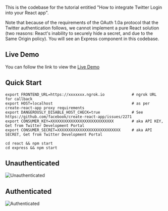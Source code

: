 This is the codebase for the tutorial entitled "How to integrate Twitter Login into your React app". 

Note that because of the requirements of the OAuth 1.0a protocol that the Twitter authentication follows, we cannot implement a pure React solution 
(two reasons: React's inability to securely hide a secret, and due to the Same Origin policy). You will see an Express component in this codebase.    

## Live Demo

You can follow the link to view the [Live Demo](https://pensive-snyder-a1edac.netlify.app/)

## Quick Start

```
export FRONTEND_URL=https://xxxxxxx.ngrok.io            # ngrok URL for callback
export HOST=localhost                                   # as per create-react-app proxy requirements
export DANGEROUSLY_DISABLE_HOST_CHECK=true              # See https://github.com/facebook/create-react-app/issues/2271
export CONSUMER_KEY=XXXXXXXXXXXXXXXXXXXXXXXXXXXX        # aka API KEY, Get from Twitter Development Portal  
export CONSUMER_SECRET=XXXXXXXXXXXXXXXXXXXXXXXXXXXX     # aka API SECRET, Get from Twitter Development Portal 

cd react && npm start
cd express && npm start
```

## Unauthenticated
![Unauthenticated](https://assets.klaudsol.com/tutorial-react-twitter-api-login/banner1.png)

## Authenticated
![Authenticated](https://assets.klaudsol.com/tutorial-react-twitter-api-login/banner2.png)
